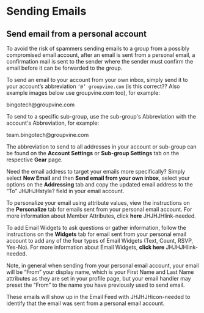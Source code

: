 # Sending Emails

## Send email from a personal account
<div id="gv-3send-send-email-from-a-personal-account"></div>

<div class="box">
    To avoid the risk of spammers sending emails to a group from a possibly
    compromised email account, after an email is sent from a personal email,
    a confirmation mail is sent to the sender where the sender must confirm
    the email before it can be forwarded to the group.
</div>
 
To send an email to your account from your own inbox, simply send it
to your account’s abbreviation `‘@’ groupvine.com` (is this correct??
Also example images below use groupvine.com too), for example:

<box-email>
bingotech@groupvine.com
</box-email>

To send to a specific sub-group, use the sub-group's Abbreviation with
the account's Abbreviation, for example:

<box-email>
team.bingotech@groupvine.com
</box-email>

The abbreviation to send to all addresses in your account or sub-group
can be found on the **Account Settings** or **Sub-group Settings**
tab on the respective **Gear** page.

Need the email address to target your emails more specifically?
Simply select **New Email** and then **Send email from your own
inbox**, select your options on the **Addressing** tab and
copy the updated email address to the “To” JHJHJHstyle? field in your email
account.

To personalize your email using attribute values, view the
instructions on the **Personalize** tab for emails sent from your
personal email account.
For more information about Member Attributes, click **here**
JHJHJHlink-needed.

To add Email Widgets to ask questions or gather information, follow
the instructions on the **Widgets** tab for email sent from your
personal email account to add any of the four types of Email Widgets
(Text, Count, RSVP, Yes-No).
For more information about Email Widgets, **click here**
JHJHJHlink-needed.

Note, in general when sending from your personal email account,
your email will be “From” your display name, which is your
First Name and Last Name attributes as they are set in your profile
page, but your email handler may preset the “From” to the name
you have previously used to send email.

These emails will show up in the Email Feed with
JHJHJHicon-needed to identify that the email was sent from a
personal email account.
